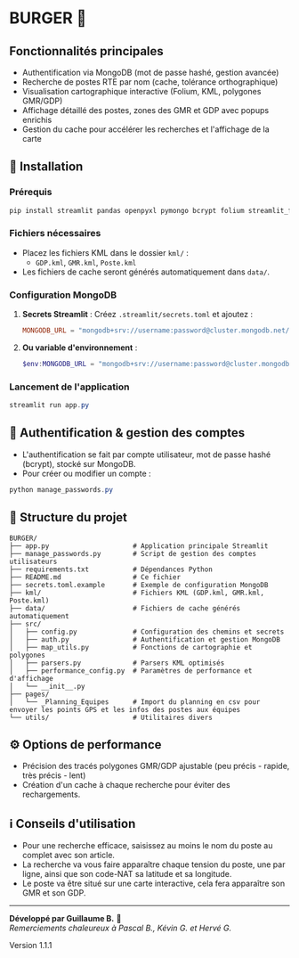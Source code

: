 
# BURGER 🍔

## Fonctionnalités principales
- Authentification via MongoDB (mot de passe hashé, gestion avancée)
- Recherche de postes RTE par nom (cache, tolérance orthographique)
- Visualisation cartographique interactive (Folium, KML, polygones GMR/GDP)
- Affichage détaillé des postes, zones des GMR et GDP avec popups enrichis
- Gestion du cache pour accélérer les recherches et l'affichage de la carte

## 🚀 Installation

### Prérequis
```bash
pip install streamlit pandas openpyxl pymongo bcrypt folium streamlit_folium
```

### Fichiers nécessaires
- Placez les fichiers KML dans le dossier `kml/` :
  - `GDP.kml`, `GMR.kml`, `Poste.kml`
- Les fichiers de cache seront générés automatiquement dans `data/`.

### Configuration MongoDB
1. **Secrets Streamlit** :
   Créez `.streamlit/secrets.toml` et ajoutez :
   ```toml
   MONGODB_URL = "mongodb+srv://username:password@cluster.mongodb.net/"
   ```
2. **Ou variable d'environnement** :
   ```powershell
   $env:MONGODB_URL = "mongodb+srv://username:password@cluster.mongodb.net/"
   ```

### Lancement de l'application
```powershell
streamlit run app.py
```

## 🔐 Authentification & gestion des comptes
- L'authentification se fait par compte utilisateur, mot de passe hashé (bcrypt), stocké sur MongoDB.
- Pour créer ou modifier un compte :
```powershell
python manage_passwords.py
```

## 📁 Structure du projet
```
BURGER/
├── app.py                     # Application principale Streamlit
├── manage_passwords.py        # Script de gestion des comptes utilisateurs
├── requirements.txt           # Dépendances Python
├── README.md                  # Ce fichier
├── secrets.toml.example       # Exemple de configuration MongoDB
├── kml/                       # Fichiers KML (GDP.kml, GMR.kml, Poste.kml)
├── data/                      # Fichiers de cache générés automatiquement
├── src/
│   ├── config.py              # Configuration des chemins et secrets
│   ├── auth.py                # Authentification et gestion MongoDB
│   ├── map_utils.py           # Fonctions de cartographie et polygones
│   ├── parsers.py             # Parsers KML optimisés
│   ├── performance_config.py  # Paramètres de performance et d'affichage
│   └── __init__.py
├── pages/
│   └── _Planning_Equipes      # Import du planning en csv pour envoyer les points GPS et les infos des postes aux équipes 
└── utils/                     # Utilitaires divers

```

## ⚙️ Options de performance
- Précision des tracés polygones GMR/GDP ajustable (peu précis - rapide, très précis - lent)
- Création d'un cache à chaque recherche pour éviter des rechargements.

## ℹ️ Conseils d'utilisation
- Pour une recherche efficace, saisissez au moins le nom du poste au complet avec son article.
- La recherche va vous faire apparaître chaque tension du poste, une par ligne, ainsi que son code-NAT sa latitude et sa longitude.
- Le poste va être situé sur une carte interactive, cela fera apparaître son GMR et son GDP.

---
**Développé par Guillaume B.** 🍔  
*Remerciements chaleureux à Pascal B., Kévin G. et Hervé G.*

Version 1.1.1
